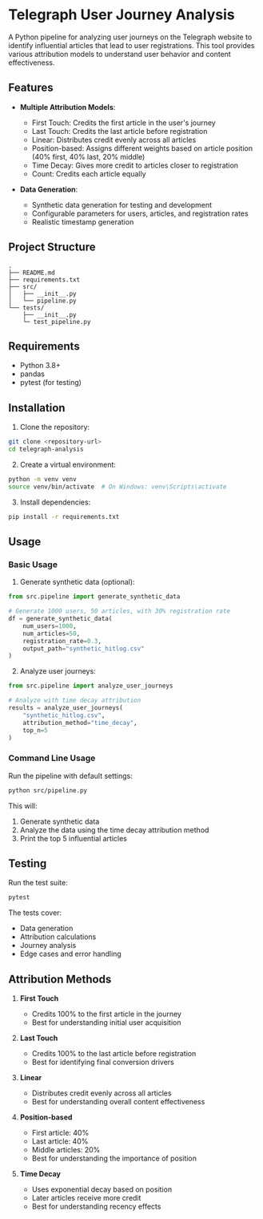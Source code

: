 # Telegraph User Journey Analysis

A Python pipeline for analyzing user journeys on the Telegraph website to identify influential articles that lead to user registrations. This tool provides various attribution models to understand user behavior and content effectiveness.

## Features

- **Multiple Attribution Models**:
  - First Touch: Credits the first article in the user's journey
  - Last Touch: Credits the last article before registration
  - Linear: Distributes credit evenly across all articles
  - Position-based: Assigns different weights based on article position (40% first, 40% last, 20% middle)
  - Time Decay: Gives more credit to articles closer to registration
  - Count: Credits each article equally

- **Data Generation**:
  - Synthetic data generation for testing and development
  - Configurable parameters for users, articles, and registration rates
  - Realistic timestamp generation

## Project Structure

```
.
├── README.md
├── requirements.txt
├── src/
│   ├── __init__.py
│   └── pipeline.py
└── tests/
    ├── __init__.py
    └─ test_pipeline.py
```

## Requirements

- Python 3.8+
- pandas
- pytest (for testing)

## Installation

1. Clone the repository:
```bash
git clone <repository-url>
cd telegraph-analysis
```

2. Create a virtual environment:
```bash
python -m venv venv
source venv/bin/activate  # On Windows: venv\Scripts\activate
```

3. Install dependencies:
```bash
pip install -r requirements.txt
```

## Usage

### Basic Usage

1. Generate synthetic data (optional):
```python
from src.pipeline import generate_synthetic_data

# Generate 1000 users, 50 articles, with 30% registration rate
df = generate_synthetic_data(
    num_users=1000,
    num_articles=50,
    registration_rate=0.3,
    output_path="synthetic_hitlog.csv"
)
```

2. Analyze user journeys:
```python
from src.pipeline import analyze_user_journeys

# Analyze with time decay attribution
results = analyze_user_journeys(
    "synthetic_hitlog.csv",
    attribution_method="time_decay",
    top_n=5
)
```

### Command Line Usage

Run the pipeline with default settings:
```bash
python src/pipeline.py
```

This will:
1. Generate synthetic data
2. Analyze the data using the time decay attribution method
3. Print the top 5 influential articles

## Testing

Run the test suite:
```bash
pytest
```

The tests cover:
- Data generation
- Attribution calculations
- Journey analysis
- Edge cases and error handling

## Attribution Methods

1. **First Touch**
   - Credits 100% to the first article in the journey
   - Best for understanding initial user acquisition

2. **Last Touch**
   - Credits 100% to the last article before registration
   - Best for identifying final conversion drivers

3. **Linear**
   - Distributes credit evenly across all articles
   - Best for understanding overall content effectiveness

4. **Position-based**
   - First article: 40%
   - Last article: 40%
   - Middle articles: 20%
   - Best for understanding the importance of position

5. **Time Decay**
   - Uses exponential decay based on position
   - Later articles receive more credit
   - Best for understanding recency effects
